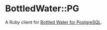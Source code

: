 BottledWater::PG
================

A Ruby client for [Bottled Water for PostgreSQL][bottledwater].

  [bottledwater]: https://github.com/confluentinc/bottledwater-pg
